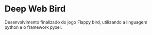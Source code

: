 # Deep Web Bird

Desenvolvimento finalizado do jogo Flappy bird, utilizando a linguagem python e o framework pyxel.

